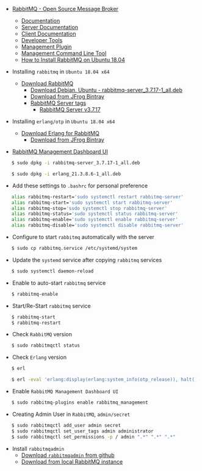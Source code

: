 - [RabbitMQ - Open Source Message Broker](https://www.rabbitmq.com/)
  - [Documentation](https://www.rabbitmq.com/documentation.html)
  - [Server Documentation](https://www.rabbitmq.com/admin-guide.html)
  - [Client Documentation](https://www.rabbitmq.com/clients.html)
  - [Developer Tools](https://www.rabbitmq.com/devtools.html)
  - [Management Plugin](https://www.rabbitmq.com/management.html)
  - [Management Command Line Tool](https://www.rabbitmq.com/management-cli.html)
  - [How to Install RabbitMQ on Ubuntu 18.04](https://tecadmin.net/install-rabbitmq-server-on-ubuntu/)

- Installing `rabbitmq` in `Ubuntu 18.04 x64`
  - [Download RabbitMQ](https://www.rabbitmq.com/download.html)
    - [Download Debian, Ubuntu - rabbitmq-server_3.7.17-1_all.deb](https://github.com/rabbitmq/rabbitmq-server/releases/download/v3.7.17/rabbitmq-server_3.7.17-1_all.deb)
    - [Download from JFrog Bintray](https://bintray.com/rabbitmq/debian)
    - [RabbitMQ Server tags](https://github.com/rabbitmq/rabbitmq-server/tags)
      - [RabbitMQ Server v3.7.17](https://github.com/rabbitmq/rabbitmq-server/releases/tag/v3.7.17)

- Installing `erlang/otp` in `Ubuntu 18.04 x64`
  - [Download Erlang for RabbitMQ](https://www.rabbitmq.com/install-debian.html#apt-bintray-erlang)
    - [Download from JFrog Bintray](https://bintray.com/rabbitmq-erlang/debian/erlang/)

- [RabbitMQ Management Dashboard UI](http://localhost:15672)

```bash
   $ sudo dpkg -i rabbitmq-server_3.7.17-1_all.deb

   $ sudo dpkg -i erlang_21.3.8.6-1_all.deb
```

- Add these settings to `.bashrc` for personal preference

```bash
   alias rabbitmq-restart='sudo systemctl restart rabbitmq-server'
   alias rabbitmq-start='sudo systemctl start rabbitmq-server'
   alias rabbitmq-stop='sudo systemctl stop rabbitmq-server'
   alias rabbitmq-status='sudo systemctl status rabbitmq-server'
   alias rabbitmq-enable='sudo systemctl enable rabbitmq-server'
   alias rabbitmq-disable='sudo systemctl disable rabbitmq-server'
```

- Configure to start `rabbitmq` automatically with the server

```bash
   $ sudo cp rabbitmq.service /etc/systemd/system
```

- Update the `systemd` service after copying `rabbitmq` services 

```bash
   $ sudo systemctl daemon-reload
```

- Enable to auto-start `rabbitmq` service

```bash
   $ rabbitmq-enable
```

- Start/Re-Start `rabbitmq` service

```bash
   $ rabbitmq-start
   $ rabbitmq-restart
```

- Check `RabbitMQ` version

```bash
   $ sudo rabbitmqctl status
```

- Check `Erlang` version

```bash
   $ erl

   $ erl -eval 'erlang:display(erlang:system_info(otp_release)), halt().'
```

- Enable `RabbitMQ Management Dashboard UI`

```bash
   $ sudo rabbitmq-plugins enable rabbitmq_management
```

- Creating Admin User in `RabbitMQ`, `admin/secret`

```bash
   $ sudo rabbitmqctl add_user admin secret 
   $ sudo rabbitmqctl set_user_tags admin administrator
   $ sudo rabbitmqctl set_permissions -p / admin ".*" ".*" ".*"
```

- Install `rabbitmqadmin`
  - [Download `rabbitmqadmin` from github](https://raw.githubusercontent.com/rabbitmq/rabbitmq-management/v3.7.17/bin/rabbitmqadmin)
  - [Download from local RabbitMQ instance](http://localhost:15672/cli/rabbitmqadmin)
